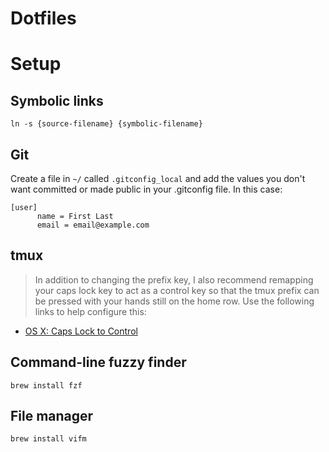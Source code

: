 # Dotfiles

# Setup
## Symbolic links
`ln -s {source-filename} {symbolic-filename}`

## Git
Create a file in `~/` called `.gitconfig_local` and add the values you don't want committed or made public in your .gitconfig file. In this case:

    [user]
          name = First Last
          email = email@example.com

## tmux
> In addition to changing the prefix key, I also recommend remapping your caps lock key to act as a control key so that the tmux prefix can be pressed with your hands still on the home row. Use the following links to help configure this:
+ [OS X: Caps Lock to Control](https://stackoverflow.com/questions/162896/emacs-on-mac-os-x-leopard-key-bindings)

## Command-line fuzzy finder
`brew install fzf`

## File manager
`brew install vifm`
